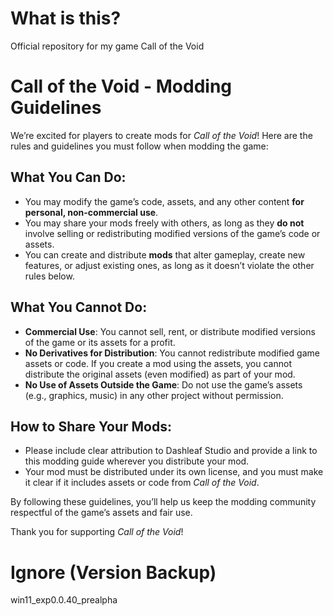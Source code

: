 # What is this?
Official repository for my game Call of the Void

# Call of the Void - Modding Guidelines

We’re excited for players to create mods for *Call of the Void*! Here are the rules and guidelines you must follow when modding the game:

## What You Can Do:
- You may modify the game’s code, assets, and any other content **for personal, non-commercial use**.
- You may share your mods freely with others, as long as they **do not** involve selling or redistributing modified versions of the game’s code or assets.
- You can create and distribute **mods** that alter gameplay, create new features, or adjust existing ones, as long as it doesn’t violate the other rules below.

## What You Cannot Do:
- **Commercial Use**: You cannot sell, rent, or distribute modified versions of the game or its assets for a profit.
- **No Derivatives for Distribution**: You cannot redistribute modified game assets or code. If you create a mod using the assets, you cannot distribute the original assets (even modified) as part of your mod.
- **No Use of Assets Outside the Game**: Do not use the game’s assets (e.g., graphics, music) in any other project without permission.

## How to Share Your Mods:
- Please include clear attribution to Dashleaf Studio and provide a link to this modding guide wherever you distribute your mod.
- Your mod must be distributed under its own license, and you must make it clear if it includes assets or code from *Call of the Void*.

By following these guidelines, you’ll help us keep the modding community respectful of the game’s assets and fair use.

Thank you for supporting *Call of the Void*!


# Ignore (Version Backup)
win11_exp0.0.40_prealpha
